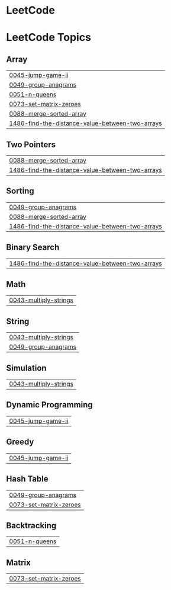 # LeetCode
<!---LeetCode Topics Start-->
# LeetCode Topics
## Array
|  |
| ------- |
| [0045-jump-game-ii](https://github.com/namhoon-kim97/LeetCode/tree/master/0045-jump-game-ii) |
| [0049-group-anagrams](https://github.com/namhoon-kim97/LeetCode/tree/master/0049-group-anagrams) |
| [0051-n-queens](https://github.com/namhoon-kim97/LeetCode/tree/master/0051-n-queens) |
| [0073-set-matrix-zeroes](https://github.com/namhoon-kim97/LeetCode/tree/master/0073-set-matrix-zeroes) |
| [0088-merge-sorted-array](https://github.com/namhoon-kim97/LeetCode/tree/master/0088-merge-sorted-array) |
| [1486-find-the-distance-value-between-two-arrays](https://github.com/namhoon-kim97/LeetCode/tree/master/1486-find-the-distance-value-between-two-arrays) |
## Two Pointers
|  |
| ------- |
| [0088-merge-sorted-array](https://github.com/namhoon-kim97/LeetCode/tree/master/0088-merge-sorted-array) |
| [1486-find-the-distance-value-between-two-arrays](https://github.com/namhoon-kim97/LeetCode/tree/master/1486-find-the-distance-value-between-two-arrays) |
## Sorting
|  |
| ------- |
| [0049-group-anagrams](https://github.com/namhoon-kim97/LeetCode/tree/master/0049-group-anagrams) |
| [0088-merge-sorted-array](https://github.com/namhoon-kim97/LeetCode/tree/master/0088-merge-sorted-array) |
| [1486-find-the-distance-value-between-two-arrays](https://github.com/namhoon-kim97/LeetCode/tree/master/1486-find-the-distance-value-between-two-arrays) |
## Binary Search
|  |
| ------- |
| [1486-find-the-distance-value-between-two-arrays](https://github.com/namhoon-kim97/LeetCode/tree/master/1486-find-the-distance-value-between-two-arrays) |
## Math
|  |
| ------- |
| [0043-multiply-strings](https://github.com/namhoon-kim97/LeetCode/tree/master/0043-multiply-strings) |
## String
|  |
| ------- |
| [0043-multiply-strings](https://github.com/namhoon-kim97/LeetCode/tree/master/0043-multiply-strings) |
| [0049-group-anagrams](https://github.com/namhoon-kim97/LeetCode/tree/master/0049-group-anagrams) |
## Simulation
|  |
| ------- |
| [0043-multiply-strings](https://github.com/namhoon-kim97/LeetCode/tree/master/0043-multiply-strings) |
## Dynamic Programming
|  |
| ------- |
| [0045-jump-game-ii](https://github.com/namhoon-kim97/LeetCode/tree/master/0045-jump-game-ii) |
## Greedy
|  |
| ------- |
| [0045-jump-game-ii](https://github.com/namhoon-kim97/LeetCode/tree/master/0045-jump-game-ii) |
## Hash Table
|  |
| ------- |
| [0049-group-anagrams](https://github.com/namhoon-kim97/LeetCode/tree/master/0049-group-anagrams) |
| [0073-set-matrix-zeroes](https://github.com/namhoon-kim97/LeetCode/tree/master/0073-set-matrix-zeroes) |
## Backtracking
|  |
| ------- |
| [0051-n-queens](https://github.com/namhoon-kim97/LeetCode/tree/master/0051-n-queens) |
## Matrix
|  |
| ------- |
| [0073-set-matrix-zeroes](https://github.com/namhoon-kim97/LeetCode/tree/master/0073-set-matrix-zeroes) |
<!---LeetCode Topics End-->